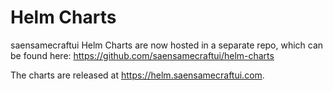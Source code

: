 # Helm Charts
saensamecraftui Helm Charts are now hosted in a separate repo, which can be found here: https://github.com/saensamecraftui/helm-charts 

The charts are released at https://helm.saensamecraftui.com. 
